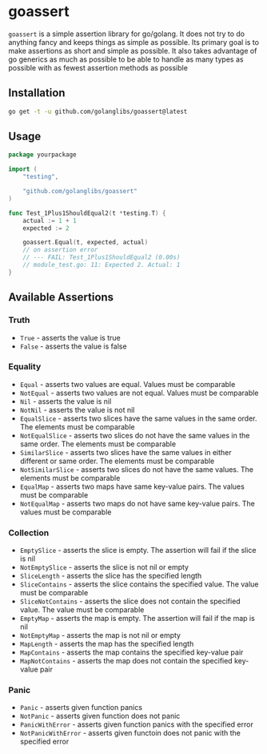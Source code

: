 # goassert

`goassert` is a simple assertion library for go/golang.
It does not try to do anything fancy and keeps things as simple as possible.
Its primary goal is to make assertions as short and simple as possible.
It also takes advantage of go generics as much as possible to be able to handle as many types as possible
with as fewest assertion methods as possible

## Installation
```bash
go get -t -u github.com/golanglibs/goassert@latest
```

## Usage
```go
package yourpackage

import (
	"testing",

	"github.com/golanglibs/goassert"
)

func Test_1Plus1ShouldEqual2(t *testing.T) {
	actual := 1 + 1
	expected := 2

	goassert.Equal(t, expected, actual)
	// on assertion error
	// --- FAIL: Test_1Plus1ShouldEqual2 (0.00s)
	// module_test.go: 11: Expected 2. Actual: 1
}
```

## Available Assertions

### Truth
* `True` - asserts the value is true
* `False` - asserts the value is false

### Equality
* `Equal` - asserts two values are equal. Values must be comparable
* `NotEqual` - asserts two values are not equal. Values must be comparable
* `Nil` - asserts the value is nil
* `NotNil` - asserts the value is not nil
* `EqualSlice` - asserts two slices have the same values in the same order. The elements must be comparable
* `NotEqualSlice` - asserts two slices do not have the same values in the same order. The elements must be comparable
* `SimilarSlice` - asserts two slices have the same values in either different or same order. The elements must be comparable
* `NotSimilarSlice` - asserts two slices do not have the same values. The elements must be comparable
* `EqualMap` - asserts two maps have same key-value pairs. The values must be comparable
* `NotEqualMap` - asserts two maps do not have same key-value pairs. The values must be comparable

### Collection
* `EmptySlice` - asserts the slice is empty. The assertion will fail if the slice is nil
* `NotEmptySlice` - asserts the slice is not nil or empty
* `SliceLength` - asserts the slice has the specified length
* `SliceContains` - asserts the slice contains the specified value. The value must be comparable
* `SliceNotContains` - asserts the slice does not contain the specified value. The value must be comparable
* `EmptyMap` - asserts the map is empty. The assertion will fail if the map is nil
* `NotEmptyMap` - asserts the map is not nil or empty
* `MapLength` - asserts the map has the specified length
* `MapContains` - asserts the map contains the specified key-value pair
* `MapNotContains` - asserts the map does not contain the specified key-value pair

### Panic
* `Panic` - asserts given function panics
* `NotPanic` - asserts given function does not panic
* `PanicWithError` - asserts given function panics with the specified error
* `NotPanicWithError` - asserts given functoin does not panic with the specified error
